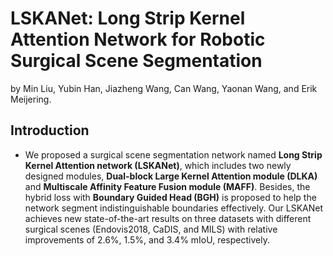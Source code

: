 # LSKANet: Long Strip Kernel Attention Network for Robotic Surgical Scene Segmentation
by Min Liu, Yubin Han, Jiazheng Wang, Can Wang, Yaonan Wang, and Erik Meijering.
## Introduction
* We proposed a surgical scene segmentation network named **Long Strip Kernel Attention network (LSKANet)**, which includes two newly designed modules, **Dual-block Large Kernel Attention module (DLKA)** and **Multiscale Affinity Feature Fusion module (MAFF)**. Besides, the hybrid loss with **Boundary Guided Head (BGH)** is proposed to help the network segment indistinguishable boundaries effectively. Our LSKANet achieves new state-of-the-art results on three datasets with different surgical scenes (Endovis2018, CaDIS, and MILS) with relative improvements of 2.6%, 1.5%, and 3.4% mIoU, respectively.
